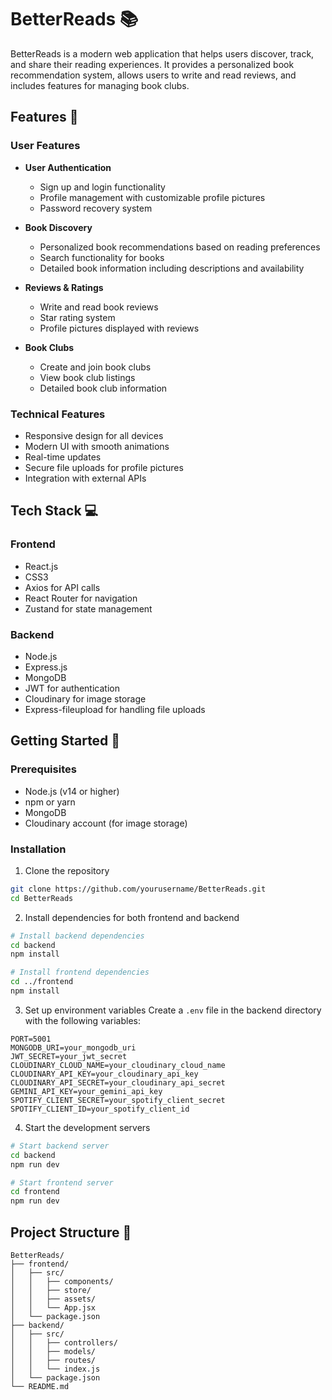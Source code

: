# BetterReads 📚

BetterReads is a modern web application that helps users discover, track, and share their reading experiences. It provides a personalized book recommendation system, allows users to write and read reviews, and includes features for managing book clubs.

## Features 🌟

### User Features
- **User Authentication**
  - Sign up and login functionality
  - Profile management with customizable profile pictures
  - Password recovery system

- **Book Discovery**
  - Personalized book recommendations based on reading preferences
  - Search functionality for books
  - Detailed book information including descriptions and availability

- **Reviews & Ratings**
  - Write and read book reviews
  - Star rating system
  - Profile pictures displayed with reviews

- **Book Clubs**
  - Create and join book clubs
  - View book club listings
  - Detailed book club information

### Technical Features
- Responsive design for all devices
- Modern UI with smooth animations
- Real-time updates
- Secure file uploads for profile pictures
- Integration with external APIs

## Tech Stack 💻

### Frontend
- React.js
- CSS3
- Axios for API calls
- React Router for navigation
- Zustand for state management

### Backend
- Node.js
- Express.js
- MongoDB
- JWT for authentication
- Cloudinary for image storage
- Express-fileupload for handling file uploads

## Getting Started 🚀

### Prerequisites
- Node.js (v14 or higher)
- npm or yarn
- MongoDB
- Cloudinary account (for image storage)

### Installation

1. Clone the repository
```bash
git clone https://github.com/yourusername/BetterReads.git
cd BetterReads
```

2. Install dependencies for both frontend and backend
```bash
# Install backend dependencies
cd backend
npm install

# Install frontend dependencies
cd ../frontend
npm install
```

3. Set up environment variables
Create a `.env` file in the backend directory with the following variables:
```env
PORT=5001
MONGODB_URI=your_mongodb_uri
JWT_SECRET=your_jwt_secret
CLOUDINARY_CLOUD_NAME=your_cloudinary_cloud_name
CLOUDINARY_API_KEY=your_cloudinary_api_key
CLOUDINARY_API_SECRET=your_cloudinary_api_secret
GEMINI_API_KEY=your_gemini_api_key
SPOTIFY_CLIENT_SECRET=your_spotify_client_secret
SPOTIFY_CLIENT_ID=your_spotify_client_id
```

4. Start the development servers
```bash
# Start backend server
cd backend
npm run dev

# Start frontend server
cd frontend
npm run dev
```

## Project Structure 📁

```
BetterReads/
├── frontend/
│   ├── src/
│   │   ├── components/
│   │   ├── store/
│   │   ├── assets/
│   │   └── App.jsx
│   └── package.json
├── backend/
│   ├── src/
│   │   ├── controllers/
│   │   ├── models/
│   │   ├── routes/
│   │   └── index.js
│   └── package.json
└── README.md
```

